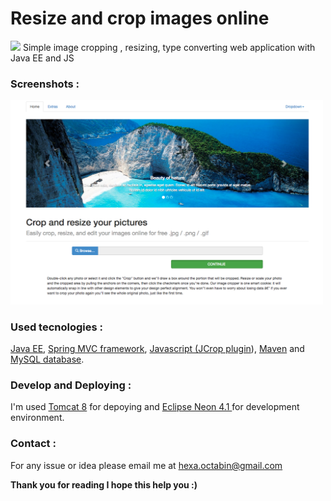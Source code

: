 # Resize and crop images online
<img src="http://deepliquid.com/img/banner/jcrop.png">
Simple image cropping , resizing, type converting web application with Java EE and JS

<h3>Screenshots : </h3>
<img src="https://github.com/Coder-ACJHP/ResizeAndCropOnline/blob/master/WebContent/resources/images/Ekran%20Resmi%202017-05-22%2000.49.56.png" width="500px" heigth="500px">

<h3> Used tecnologies :</h3> 
<a href="http://www.oracle.com/technetwork/java/javaee/overview/index.html">Java EE</a>, <a href="https://spring.io/">Spring MVC framework</a>, <a href="https://www.javascript.com/">Javascript (<a href="http://deepliquid.com/content/Jcrop.html">JCrop plugin</a>)</a>,  <a href="https://maven.apache.org/">Maven</a> and <a href="https://www.mysql.com/">MySQL database</a>.

<h3> Develop and Deploying : </h3>
I'm used <a href="https://tomcat.apache.org/download-80.cgi">Tomcat 8</a> for depoying and <a href="http://www.eclipse.org/downloads/packages/eclipse-ide-java-ee-developers/neon3">Eclipse Neon 4.1 </a> for development environment.

<h3> Contact : </h3>
For any issue or idea please email me at <a href="mailto:hexa.octabin@gmail.com">hexa.octabin@gmail.com</a>

<label><b>Thank you for reading I hope this help you :)</b></label>
